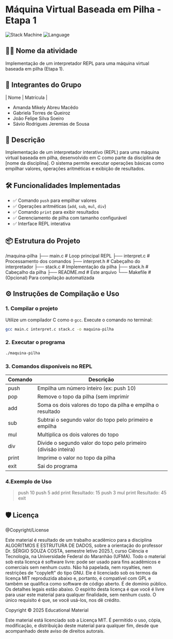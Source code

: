 # Máquina Virtual Baseada em Pilha - Etapa 1

![Stack Machine](https://img.shields.io/badge/Status-Completo-success) 
![Language](https://img.shields.io/badge/Linguagem-C-blue)

## 👨‍💻 Nome da atividade
Implementação de um interpretador REPL para uma máquina virtual baseada em pilha (Etapa 1).

## 👥 Integrantes do Grupo
| Nome | Matrícula |
- Amanda Mikely Abreu Macêdo  
- Gabriela Torres de Queiroz  
- João Felipe Silva Soeiro  
- Sávio Rodrigues Jeremias de Sousa   

## 📝 Descrição
Implementação de um interpretador interativo (REPL) para uma máquina virtual baseada em pilha, desenvolvido em C como parte da disciplina de [nome da disciplina]. O sistema permite executar operações básicas como empilhar valores, operações aritméticas e exibição de resultados.

## 🛠️ Funcionalidades Implementadas
- ✅ Comando `push` para empilhar valores
- ✅ Operações aritméticas (`add`, `sub`, `mul`, `div`)
- ✅ Comando `print` para exibir resultados
- ✅ Gerenciamento de pilha com tamanho configurável
- ✅ Interface REPL interativa

## 📦 Estrutura do Projeto
/maquina-pilha
├── main.c # Loop principal REPL
├── interpret.c # Processamento dos comandos
├── interpret.h # Cabeçalho do interpretador
├── stack.c # Implementação da pilha
├── stack.h # Cabeçalho da pilha
├── README.md # Este arquivo
└── Makefile # (Opcional) Para compilação automatizada

## ⚙️ Instruções de Compilação e Uso

### 1. Compilar o projeto

Utilize um compilador C como o `gcc`. Execute o comando no terminal:

```bash
gcc main.c interpret.c stack.c -o maquina-pilha
```

### 2. Executar o programa

```bash
./maquina-pilha
```

### 3. Comandos disponíveis no REPL

| Comando | Descrição |
|------|-----------|
| push <valor>  | Empilha um número inteiro (ex: push 10) |
| pop | Remove o topo da pilha (sem imprimir |
| add| Soma os dois valores do topo da pilha e empilha o resultado |
| sub |  Subtrai o segundo valor do topo pelo primeiro e empilha |
| mul | Multiplica os dois valores do topo |
| div| Divide o segundo valor do topo pelo primeiro (divisão inteira) |
| print | Imprime o valor no topo da pilha |
| exit | Sai do programa |

### 4.Exemplo de Uso

> push 10
> push 5
> add
> print
Resultado: 15
> push 3
> mul
> print
Resultado: 45
> exit

## 🛡️ Licença

@Copyright/License

Este material é resultado de um trabalho acadêmico para a disciplina ALGORITMOS E ESTRUTURA DE DADOS, sobre a orientação do professor Dr. SÉRGIO SOUZA COSTA, semestre letivo 2025.1, curso Ciência e Tecnologia, na Universidade Federal do Maranhão (UFMA). Todo o material sob esta licença é software livre: pode ser usado para fins acadêmicos e comerciais sem nenhum custo. Não há papelada, nem royalties, nem restrições de "copyleft" do tipo GNU. Ele é licenciado sob os termos da licença MIT reproduzida abaixo e, portanto, é compatível com GPL e também se qualifica como software de código aberto. É de domínio público. Os detalhes legais estão abaixo. O espírito desta licença é que você é livre para usar este material para qualquer finalidade, sem nenhum custo. O único requisito é que, se você usá-los, nos dê crédito.

Copyright © 2025 Educational Material

Este material está licenciado sob a Licença MIT. É permitido o uso, cópia, modificação, e distribuição deste material para qualquer fim, desde que acompanhado deste aviso de direitos autorais.



